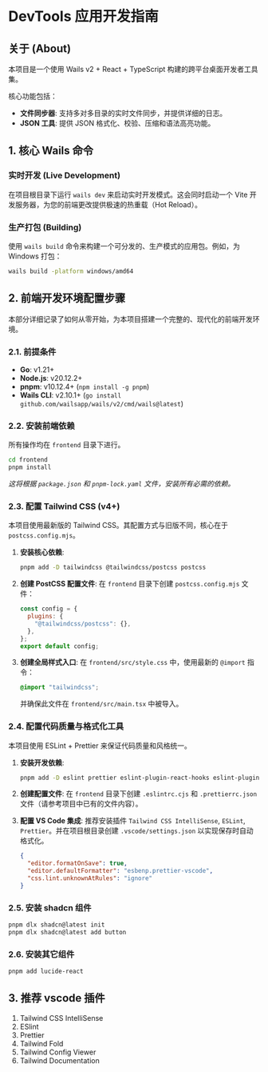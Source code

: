 # DevTools 应用开发指南

## 关于 (About)

本项目是一个使用 Wails v2 + React + TypeScript 构建的跨平台桌面开发者工具集。

核心功能包括：

- **文件同步器**: 支持多对多目录的实时文件同步，并提供详细的日志。
- **JSON 工具**: 提供 JSON 格式化、校验、压缩和语法高亮功能。

## 1. 核心 Wails 命令

### 实时开发 (Live Development)

在项目根目录下运行 `wails dev` 来启动实时开发模式。这会同时启动一个 Vite 开发服务器，为您的前端更改提供极速的热重载（Hot Reload）。

### 生产打包 (Building)

使用 `wails build` 命令来构建一个可分发的、生产模式的应用包。例如，为 Windows 打包：

```bash
wails build -platform windows/amd64
```

## 2. 前端开发环境配置步骤

本部分详细记录了如何从零开始，为本项目搭建一个完整的、现代化的前端开发环境。

### 2.1. 前提条件

- **Go**: v1.21+
- **Node.js**: v20.12.2+
- **pnpm**: v10.12.4+ (`npm install -g pnpm`)
- **Wails CLI**: v2.10.1+ (`go install github.com/wailsapp/wails/v2/cmd/wails@latest`)

### 2.2. 安装前端依赖

所有操作均在 `frontend` 目录下进行。

```bash
cd frontend
pnpm install
```

_这将根据 `package.json` 和 `pnpm-lock.yaml` 文件，安装所有必需的依赖。_

### 2.3. 配置 Tailwind CSS (v4+)

本项目使用最新版的 Tailwind CSS。其配置方式与旧版不同，核心在于 `postcss.config.mjs`。

1. **安装核心依赖**:

   ```bash
   pnpm add -D tailwindcss @tailwindcss/postcss postcss
   ```

2. **创建 PostCSS 配置文件**:
   在 `frontend` 目录下创建 `postcss.config.mjs` 文件：

   ```javascript
   const config = {
     plugins: {
       "@tailwindcss/postcss": {},
     },
   };
   export default config;
   ```

3. **创建全局样式入口**:
   在 `frontend/src/style.css` 中，使用最新的 `@import` 指令：

   ```css
   @import "tailwindcss";
   ```

   并确保此文件在 `frontend/src/main.tsx` 中被导入。

### 2.4. 配置代码质量与格式化工具

本项目使用 ESLint + Prettier 来保证代码质量和风格统一。

1. **安装开发依赖**:

   ```bash
   pnpm add -D eslint prettier eslint-plugin-react-hooks eslint-plugin-react-refresh @typescript-eslint/eslint-plugin @typescript-eslint/parser eslint-config-prettier
   ```

2. **创建配置文件**:
   在 `frontend` 目录下创建 `.eslintrc.cjs` 和 `.prettierrc.json` 文件（请参考项目中已有的文件内容）。

3. **配置 VS Code 集成**:
   推荐安装插件 `Tailwind CSS IntelliSense`, `ESLint`, `Prettier`。并在项目根目录创建 `.vscode/settings.json` 以实现保存时自动格式化。

   ```json
   {
     "editor.formatOnSave": true,
     "editor.defaultFormatter": "esbenp.prettier-vscode",
     "css.lint.unknownAtRules": "ignore"
   }
   ```

### 2.5. 安装 shadcn 组件

```bash
pnpm dlx shadcn@latest init
pnpm dlx shadcn@latest add button
```

### 2.6. 安装其它组件

```bash
pnpm add lucide-react
```

## 3. 推荐 vscode 插件

1. Tailwind CSS IntelliSense
2. ESlint
3. Prettier
4. Tailwind Fold
5. Tailwind Config Viewer
6. Tailwind Documentation
